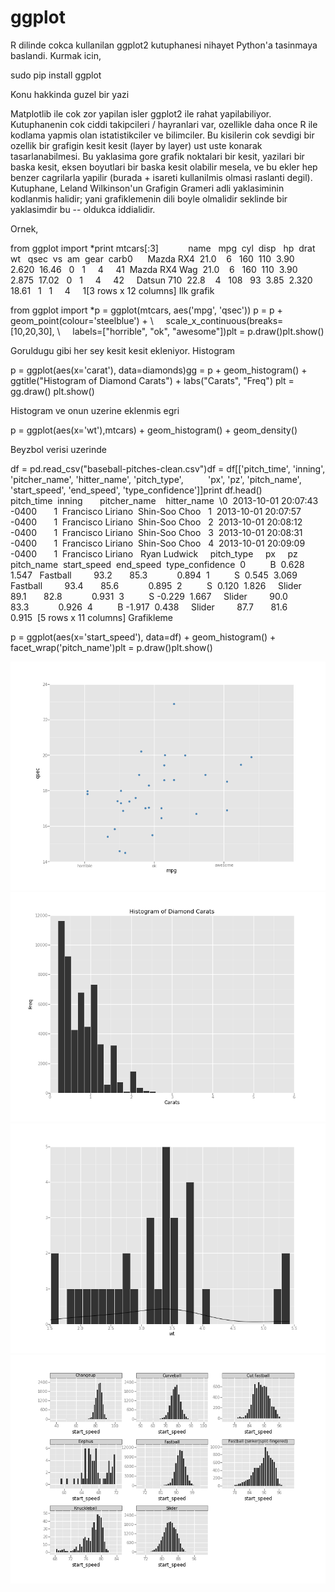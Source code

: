 # ggplot

R dilinde cokca kullanilan ggplot2 kutuphanesi nihayet Python'a tasinmaya baslandi. Kurmak icin,

sudo pip install ggplot

Konu hakkinda guzel bir yazi

Matplotlib ile cok zor yapilan isler ggplot2 ile rahat yapilabiliyor. Kutuphanenin  cok ciddi takipcileri / hayranlari var, ozellikle daha once R ile kodlama yapmis olan istatistikciler ve bilimciler. Bu kisilerin cok sevdigi bir ozellik bir grafigin kesit kesit (layer by layer) ust uste konarak tasarlanabilmesi. Bu yaklasima gore grafik noktalari bir kesit, yazilari bir baska kesit, eksen boyutlari bir baska kesit olabilir mesela, ve bu ekler hep benzer cagrilarla yapilir (burada + isareti kullanilmis olmasi raslanti degil). Kutuphane, Leland Wilkinson'un Grafigin Grameri adli yaklasiminin kodlanmis halidir; yani grafiklemenin dili boyle olmalidir seklinde bir yaklasimdir bu -- oldukca iddialidir.

Ornek,

from ggplot import *print mtcars[:3]            name   mpg  cyl  disp   hp  drat     wt   qsec  vs  am  gear  carb0      Mazda RX4  21.0    6   160  110  3.90  2.620  16.46   0   1     4     41  Mazda RX4 Wag  21.0    6   160  110  3.90  2.875  17.02   0   1     4     42     Datsun 710  22.8    4   108   93  3.85  2.320  18.61   1   1     4     1[3 rows x 12 columns]
Ilk grafik

from ggplot import *p = ggplot(mtcars, aes('mpg', 'qsec')) p = p + geom_point(colour='steelblue') + \     scale_x_continuous(breaks=[10,20,30], \     labels=["horrible", "ok", "awesome"])plt = p.draw()plt.show()




Goruldugu gibi her sey kesit kesit ekleniyor. Histogram

p = ggplot(aes(x='carat'), data=diamonds)gg = p + geom_histogram() + ggtitle("Histogram of Diamond Carats") + labs("Carats", "Freq")
plt = gg.draw()
plt.show()





Histogram ve onun uzerine eklenmis egri

p = ggplot(aes(x='wt'),mtcars) + geom_histogram() + geom_density()





Beyzbol verisi uzerinde

df = pd.read_csv("baseball-pitches-clean.csv")df = df[['pitch_time', 'inning', 'pitcher_name', 'hitter_name', 'pitch_type',          'px', 'pz', 'pitch_name', 'start_speed', 'end_speed', 'type_confidence']]print df.head()
                  pitch_time  inning       pitcher_name    hitter_name  \0  2013-10-01 20:07:43 -0400       1  Francisco Liriano  Shin-Soo Choo   1  2013-10-01 20:07:57 -0400       1  Francisco Liriano  Shin-Soo Choo   2  2013-10-01 20:08:12 -0400       1  Francisco Liriano  Shin-Soo Choo   3  2013-10-01 20:08:31 -0400       1  Francisco Liriano  Shin-Soo Choo   4  2013-10-01 20:09:09 -0400       1  Francisco Liriano   Ryan Ludwick     pitch_type     px     pz pitch_name  start_speed  end_speed  type_confidence  0          B  0.628  1.547   Fastball         93.2       85.3            0.894  1          S  0.545  3.069   Fastball         93.4       85.6            0.895  2          S  0.120  1.826     Slider         89.1       82.8            0.931  3          S -0.229  1.667     Slider         90.0       83.3            0.926  4          B -1.917  0.438     Slider         87.7       81.6            0.915  [5 rows x 11 columns]
Grafikleme

p = ggplot(aes(x='start_speed'), data=df) + geom_histogram() + facet_wrap('pitch_name')plt = p.draw()plt.show()







![](gg_01.png)
![](gg_02.png)
![](gg_05.png)
![](gg_04.png)
